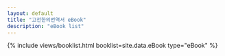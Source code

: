 ```yaml
---
layout: default
title: "고전한의번역서 eBook"
description: "eBook list"
---
```


{% include views/booklist.html booklist=site.data.eBook type="eBook" %}

